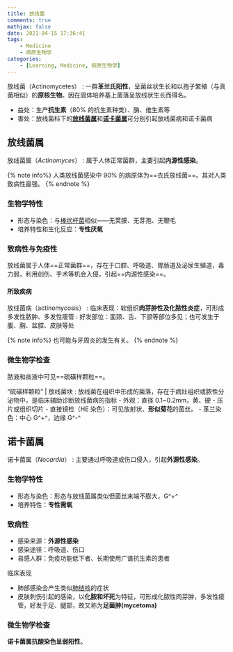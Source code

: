 ```yaml
---
title: 放线菌
comments: true
mathjax: false
date: 2021-04-15 17:36:41
tags:
    - Medicine
    - 病原生物学
categories:
    - [Learning, Medicine, 病原生物学]
---
```


放线菌（Actinomycetes）
: 一群**革兰氏阳性**，呈菌丝状生长和以孢子繁殖（与真菌相似）的**原核生物**。因在固体培养基上菌落呈放线状生长而得名。

- 益处：生产**抗生素**（80% 的抗生素种类）、酶、维生素等
- 害处：放线菌科下的[**放线菌属**](#放线菌属)和[**诺卡菌属**](#诺卡菌属)可分别引起放线菌病和诺卡菌病

<!-- more -->

## 放线菌属

放线菌属（*Actinomyces*）
: 属于人体正常菌群，主要引起**内源性感染**。

{% note info%}
人类放线菌感染中 90% 的病原体为==衣氏放线菌==。其对人类致病性最强。
{% endnote %}

### 生物学特性

- 形态与染色：与<a href="{% post_path 呼吸道感染细菌 %}#白喉棒状杆菌">棒状杆菌</a>相似——无荚膜、无芽孢、无鞭毛
- 培养特性和生化反应：**专性厌氧**

### 致病性与免疫性

放线菌属于人体==正常菌群==，存在于口腔、呼吸道、胃肠道及泌尿生殖道，毒力弱，利用创伤、手术等机会入侵，引起==内源性感染==。

#### 所致疾病

放线菌病（actinomycosis）
: 临床表现：软组织**肉芽肿性及化脓性炎症**，可形成多发性脓肿、多发性瘘管
: 好发部位：面颈、舌、下颌等部位多见；也可发生于腹、胸、盆腔、皮肤等处

{% note info%}
也可能与牙周炎的发生有关。
{% endnote %}

### 微生物学检查

脓液和痰液中可见==硫磺样颗粒==。

“硫磺样颗粒” | 放线菌块
: 放线菌在组织中形成的菌落，存在于病灶组织或脓性分泌物中，是临床辅助诊断放线菌病的指标
    - 外观：直径 0.1~0.2mm，黄、硬
    - 压片或组织切片
        - 直接镜检（HE 染色）：可见放射状、**形似菊花**的菌丝。
        - 革兰染色：中心 G^+^，边缘 G^-^

## 诺卡菌属

诺卡菌属（*Nocardia*）
: 主要通过呼吸道或伤口侵入，引起**外源性感染**。

### 生物学特性

- 形态与染色：形态与放线菌属类似但菌丝末端不膨大，G^+^
- 培养特性：**专性需氧**

### 致病性

- 感染来源：**外源性感染**
- 感染途径：呼吸道、伤口
- 易感人群：免疫功能低下者、长期使用广谱抗生素的患者

临床表现
- 肺部感染会产生类似<a href="{% post_path 呼吸道感染细菌 %}#结核分枝杆菌">肺结核</a>的症状
- 皮肤刺伤引起的感染，以**化脓和坏死**为特征，可形成化脓性肉芽肿，多发性瘘管，好发于足、腿部，故又称为**足菌肿(mycetoma)**

### 微生物学检查

**诺卡菌属抗酸染色呈弱阳性**。
